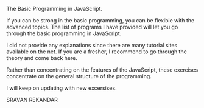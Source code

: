 The Basic Programming in JavaScript.

If you can be strong in the basic programming, you can be flexible with the advanced topics.
The list of programs I have provided will let you go through the basic programming in JavaScript.

I did not provide any explanations since there are many tutorial sites available on the net.
If you are a fresher, I recommend to go through the theory and come back here.

Rather than concentrating on the features of the JavaScript, these exercises concentrate on the general structure of the programming.

I will keep on updating with new excersises.

SRAVAN REKANDAR
